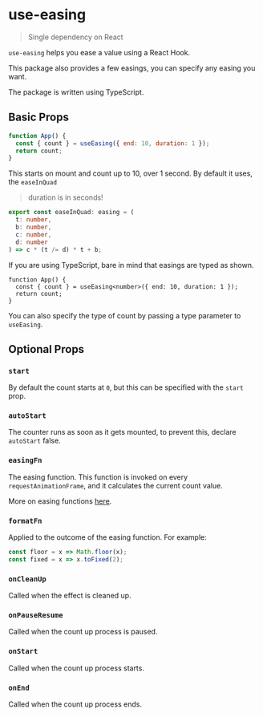 # use-easing

> Single dependency on React

`use-easing` helps you ease a value using a React Hook.

This package also provides a few easings, you can specify any easing you want.

The package is written using TypeScript.

## Basic Props

```jsx
function App() {
  const { count } = useEasing({ end: 10, duration: 1 });
  return count;
}
```

This starts on mount and count up to 10, over 1 second. By default it uses, the `easeInQuad`

> duration is in seconds!

```ts
export const easeInQuad: easing = (
  t: number,
  b: number,
  c: number,
  d: number
) => c * (t /= d) * t + b;
```

If you are using TypeScript, bare in mind that easings are typed as shown.

```tsx
function App() {
  const { count } = useEasing<number>({ end: 10, duration: 1 });
  return count;
}
```

You can also specify the type of count by passing a type parameter to `useEasing`.

## Optional Props

### `start`

By default the count starts at `0`, but this can be specified with the `start` prop.

### `autoStart`

The counter runs as soon as it gets mounted, to prevent this, declare `autoStart` false.

### `easingFn`

The easing function. This function is invoked on every `requestAnimationFrame`, and it calculates the current count value.

More on easing functions [here](http://robertpenner.com/easing/).

### `formatFn`

Applied to the outcome of the easing function. For example:

```js
const floor = x => Math.floor(x);
const fixed = x => x.toFixed(2);
```

### `onCleanUp`

Called when the effect is cleaned up.

### `onPauseResume`

Called when the count up process is paused.

### `onStart`

Called when the count up process starts.

### `onEnd`

Called when the count up process ends.
